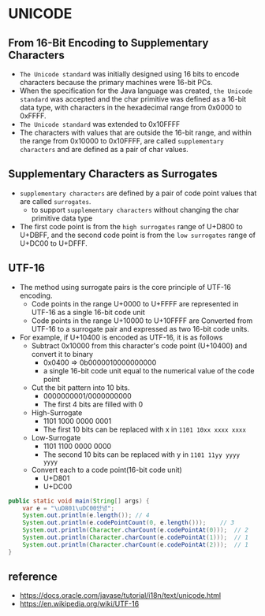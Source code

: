 # UNICODE

## From 16-Bit Encoding to Supplementary Characters

- `The Unicode standard` was initially designed using 16 bits to encode characters because the primary machines were
  16-bit PCs.
- When the specification for the Java language was created, `the Unicode standard` was accepted and the char primitive
  was
  defined as a 16-bit data type, with characters in the hexadecimal range from 0x0000 to 0xFFFF.
- `The Unicode standard` was extended to 0x10FFFF
- The characters with values that are outside the 16-bit range, and within the range from 0x10000 to 0x10FFFF, are
  called `supplementary characters` and are defined as a pair of char values.

## Supplementary Characters as Surrogates

- `supplementary characters` are defined by a pair of code point values that are called `surrogates`.
    - to support `supplementary characters` without changing the char primitive data type
- The first code point is from the `high surrogates` range of U+D800 to U+DBFF, and the second code point is
  from the `low surrogates` range of U+DC00 to U+DFFF.

## UTF-16

- The method using surrogate pairs is the core principle of UTF-16 encoding.
    - Code points in the range U+0000 to U+FFFF are represented in UTF-16 as a single 16-bit code unit
    - Code points in the range U+10000 to U+10FFFF are Converted from UTF-16 to a surrogate pair and expressed as two
      16-bit code units.
- For example, if U+10400 is encoded as UTF-16, it is as follows
    - Subtract 0x10000 from this character's code point (U+10400) and convert it to binary
        - 0x0400 ⇒ 0b0000010000000000
        - a single 16-bit code unit equal to the numerical value of the code point
    - Cut the bit pattern into 10 bits.
        - 0000000001/0000000000
        - The first 4 bits are filled with 0
    - High-Surrogate
        - 1101 1000 0000 0001
        - The first 10 bits can be replaced with x in `1101 10xx xxxx xxxx`
    - Low-Surrogate
        - 1101 1100 0000 0000
        - The second 10 bits can be replaced with y in `1101 11yy yyyy yyyy`
    - Convert each to a code point(16-bit code unit)
        - U+D801
        - U+DC00

```java
public static void main(String[] args) {
    var e = "\uD801\uDC00안녕";
    System.out.println(e.length()); // 4
    System.out.println(e.codePointCount(0, e.length()));    // 3
    System.out.println(Character.charCount(e.codePointAt(0)));  // 2
    System.out.println(Character.charCount(e.codePointAt(1)));  // 1
    System.out.println(Character.charCount(e.codePointAt(2)));  // 1
}
```

## reference

- https://docs.oracle.com/javase/tutorial/i18n/text/unicode.html
- https://en.wikipedia.org/wiki/UTF-16